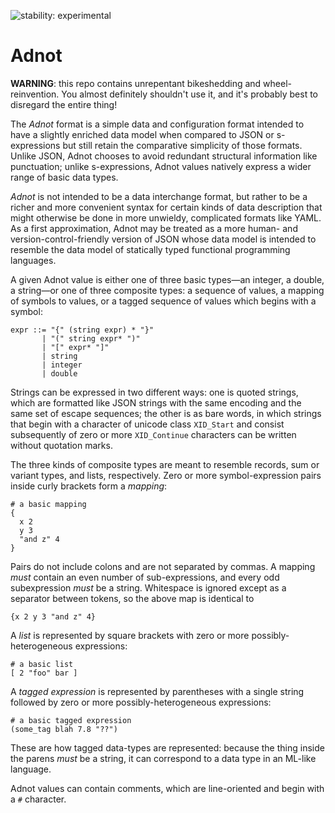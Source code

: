 ![stability: experimental](https://img.shields.io/badge/stability-experimental-red.svg)

# Adnot

**WARNING**: this repo contains unrepentant bikeshedding and wheel-reinvention. You almost definitely shouldn't use it, and it's probably best to disregard the entire thing!

The *Adnot* format is a simple data and configuration format intended to have a slightly enriched data model when compared to JSON or s-expressions but still retain the comparative simplicity of those formats. Unlike JSON, Adnot chooses to avoid redundant structural information like punctuation; unlike s-expressions, Adnot values natively express a wider range of basic data types.

*Adnot* is not intended to be a data interchange format, but rather to be a richer and more convenient syntax for certain kinds of data description that might otherwise be done in more unwieldy, complicated formats like YAML. As a first approximation, Adnot may be treated as a more human- and version-control-friendly version of JSON whose data model is intended to resemble the data model of statically typed functional programming languages.

A given Adnot value is either one of three basic types—an integer, a double, a string—or one of three composite types: a sequence of values, a mapping of symbols to values, or a tagged sequence of values which begins with a symbol:

```
expr ::= "{" (string expr) * "}"
       | "(" string expr* ")"
       | "[" expr* "]"
       | string
       | integer
       | double
```

Strings can be expressed in two different ways: one is quoted strings, which are formatted like JSON strings with the same encoding and the same set of escape sequences; the other is as bare words, in which strings that begin with a character of unicode class `XID_Start` and consist subsequently of zero or more `XID_Continue` characters can be written without quotation marks.

The three kinds of composite types are meant to resemble records, sum or variant types, and lists, respectively. Zero or more symbol-expression pairs inside curly brackets form a _mapping_:

```
# a basic mapping
{
  x 2
  y 3
  "and z" 4
}
```

Pairs do not include colons and are not separated by commas. A mapping _must_ contain an even number of sub-expressions, and every odd subexpression _must_ be a string. Whitespace is ignored except as a separator between tokens, so the above map is identical to

```
{x 2 y 3 "and z" 4}
```

A _list_ is represented by square brackets with zero or more possibly-heterogeneous expressions:

```
# a basic list
[ 2 "foo" bar ]
```

A _tagged expression_ is represented by parentheses with a single string followed by zero or more possibly-heterogeneous expressions:

```
# a basic tagged expression
(some_tag blah 7.8 "??")
```

These are how tagged data-types are represented: because the thing inside the parens _must_ be a string, it can correspond to a data type in an ML-like language.

Adnot values can contain comments, which are line-oriented and begin with a `#` character.
